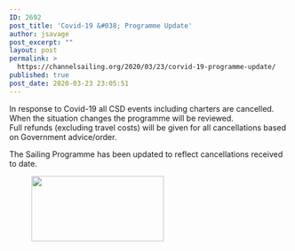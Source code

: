 ```yaml
---
ID: 2692
post_title: 'Covid-19 &#038; Programme Update'
author: jsavage
post_excerpt: ""
layout: post
permalink: >
  https://channelsailing.org/2020/03/23/corvid-19-programme-update/
published: true
post_date: 2020-03-23 23:05:51
---
```

<!-- wp:paragraph -->
<p>In response to Covid-19 all CSD events including charters are cancelled.   When the situation changes  the programme will be reviewed.  <br>Full refunds (excluding travel costs) will be given for all cancellations based on Government advice/order. </p>
<!-- /wp:paragraph -->

<!-- wp:paragraph -->
<p>The Sailing Programme has been updated to reflect cancellations received to date. </p>
<!-- /wp:paragraph -->

<!-- wp:image {"id":2698,"width":238,"height":118,"sizeSlug":"large","linkDestination":"custom"} -->
<figure class="wp-block-image size-large is-resized"><a href="https://channelsailing.org/wp-content/uploads/2020/05/CSD-2020-Sailing-Programme-24Apr20.pdf"><img src="https://channelsailing.org/wp-content/uploads/2020/05/image-1024x506.png" alt="" class="wp-image-2698" width="238" height="118"/></a></figure>
<!-- /wp:image -->

<!-- wp:paragraph -->
<p></p>
<!-- /wp:paragraph -->